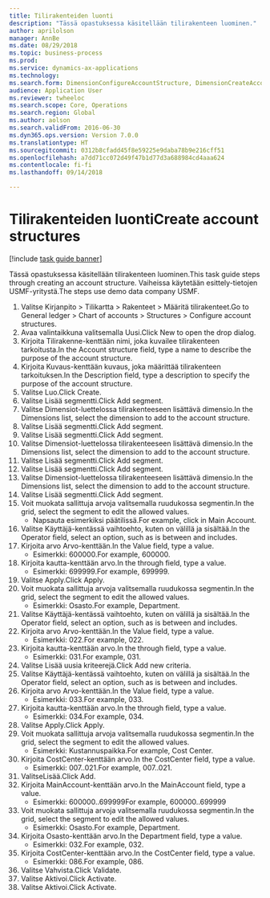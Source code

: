 ```yaml
--- 
title: Tilirakenteiden luonti
description: "Tässä opastuksessa käsitellään tilirakenteen luominen."
author: aprilolson
manager: AnnBe
ms.date: 08/29/2018
ms.topic: business-process
ms.prod: 
ms.service: dynamics-ax-applications
ms.technology: 
ms.search.form: DimensionConfigureAccountStructure, DimensionCreateAccountStructure, DimensionHierarchyAddLevel, DimensionHierarchyConstraintActivate
audience: Application User
ms.reviewer: twheeloc
ms.search.scope: Core, Operations
ms.search.region: Global
ms.author: aolson
ms.search.validFrom: 2016-06-30
ms.dyn365.ops.version: Version 7.0.0
ms.translationtype: HT
ms.sourcegitcommit: 0312b8cfadd45f8e59225e9daba78b9e216cff51
ms.openlocfilehash: a7dd71cc072d49f47b1d77d3a688984cd4aaa624
ms.contentlocale: fi-fi
ms.lasthandoff: 09/14/2018

---
```

# <a name="create-account-structures"></a><span data-ttu-id="b444f-103">Tilirakenteiden luonti</span><span class="sxs-lookup"><span data-stu-id="b444f-103">Create account structures</span></span>

[!include [task guide banner](../../includes/task-guide-banner.md)]

<span data-ttu-id="b444f-104">Tässä opastuksessa käsitellään tilirakenteen luominen.</span><span class="sxs-lookup"><span data-stu-id="b444f-104">This task guide steps through creating an account structure.</span></span> <span data-ttu-id="b444f-105">Vaiheissa käytetään esittely-tietojen USMF-yritystä.</span><span class="sxs-lookup"><span data-stu-id="b444f-105">The steps use demo data company USMF.</span></span>

1. <span data-ttu-id="b444f-106">Valitse Kirjanpito > Tilikartta > Rakenteet > Määritä tilirakenteet.</span><span class="sxs-lookup"><span data-stu-id="b444f-106">Go to General ledger > Chart of accounts > Structures > Configure account structures.</span></span>
2. <span data-ttu-id="b444f-107">Avaa valintaikkuna valitsemalla Uusi.</span><span class="sxs-lookup"><span data-stu-id="b444f-107">Click New to open the drop dialog.</span></span>
3. <span data-ttu-id="b444f-108">Kirjoita Tilirakenne-kenttään nimi, joka kuvailee tilirakenteen tarkoitusta.</span><span class="sxs-lookup"><span data-stu-id="b444f-108">In the Account structure field, type a name to describe the purpose of the account structure.</span></span>
4. <span data-ttu-id="b444f-109">Kirjoita Kuvaus-kenttään kuvaus, joka määrittää tilirakenteen tarkoituksen.</span><span class="sxs-lookup"><span data-stu-id="b444f-109">In the Description field, type a description to specify the purpose of the account structure.</span></span>
5. <span data-ttu-id="b444f-110">Valitse Luo.</span><span class="sxs-lookup"><span data-stu-id="b444f-110">Click Create.</span></span>
6. <span data-ttu-id="b444f-111">Valitse Lisää segmentti.</span><span class="sxs-lookup"><span data-stu-id="b444f-111">Click Add segment.</span></span>
7. <span data-ttu-id="b444f-112">Valitse Dimensiot-luettelossa tilirakenteeseen lisättävä dimensio.</span><span class="sxs-lookup"><span data-stu-id="b444f-112">In the Dimensions list, select the dimension to add to the account structure.</span></span>
8. <span data-ttu-id="b444f-113">Valitse Lisää segmentti.</span><span class="sxs-lookup"><span data-stu-id="b444f-113">Click Add segment.</span></span>
9. <span data-ttu-id="b444f-114">Valitse Lisää segmentti.</span><span class="sxs-lookup"><span data-stu-id="b444f-114">Click Add segment.</span></span>
10. <span data-ttu-id="b444f-115">Valitse Dimensiot-luettelossa tilirakenteeseen lisättävä dimensio.</span><span class="sxs-lookup"><span data-stu-id="b444f-115">In the Dimensions list, select the dimension to add to the account structure.</span></span>
11. <span data-ttu-id="b444f-116">Valitse Lisää segmentti.</span><span class="sxs-lookup"><span data-stu-id="b444f-116">Click Add segment.</span></span>
12. <span data-ttu-id="b444f-117">Valitse Lisää segmentti.</span><span class="sxs-lookup"><span data-stu-id="b444f-117">Click Add segment.</span></span>
13. <span data-ttu-id="b444f-118">Valitse Dimensiot-luettelossa tilirakenteeseen lisättävä dimensio.</span><span class="sxs-lookup"><span data-stu-id="b444f-118">In the Dimensions list, select the dimension to add to the account structure.</span></span>
14. <span data-ttu-id="b444f-119">Valitse Lisää segmentti.</span><span class="sxs-lookup"><span data-stu-id="b444f-119">Click Add segment.</span></span>
15. <span data-ttu-id="b444f-120">Voit muokata sallittuja arvoja valitsemalla ruudukossa segmentin.</span><span class="sxs-lookup"><span data-stu-id="b444f-120">In the grid, select the segment to edit the allowed values.</span></span>
    * <span data-ttu-id="b444f-121">Napsauta esimerkiksi päätilissä.</span><span class="sxs-lookup"><span data-stu-id="b444f-121">For example, click in Main Account.</span></span>  
16. <span data-ttu-id="b444f-122">Valitse Käyttäjä-kentässä vaihtoehto, kuten on välillä ja sisältää.</span><span class="sxs-lookup"><span data-stu-id="b444f-122">In the Operator field, select an option, such as is between and includes.</span></span>
17. <span data-ttu-id="b444f-123">Kirjoita arvo Arvo-kenttään.</span><span class="sxs-lookup"><span data-stu-id="b444f-123">In the Value field, type a value.</span></span>
    * <span data-ttu-id="b444f-124">Esimerkki: 600000.</span><span class="sxs-lookup"><span data-stu-id="b444f-124">For example, 600000.</span></span>  
18. <span data-ttu-id="b444f-125">Kirjoita kautta-kenttään arvo.</span><span class="sxs-lookup"><span data-stu-id="b444f-125">In the through field, type a value.</span></span>
    * <span data-ttu-id="b444f-126">Esimerkki: 699999.</span><span class="sxs-lookup"><span data-stu-id="b444f-126">For example, 699999.</span></span>  
19. <span data-ttu-id="b444f-127">Valitse Apply.</span><span class="sxs-lookup"><span data-stu-id="b444f-127">Click Apply.</span></span>
20. <span data-ttu-id="b444f-128">Voit muokata sallittuja arvoja valitsemalla ruudukossa segmentin.</span><span class="sxs-lookup"><span data-stu-id="b444f-128">In the grid, select the segment to edit the allowed values.</span></span>
    * <span data-ttu-id="b444f-129">Esimerkki: Osasto.</span><span class="sxs-lookup"><span data-stu-id="b444f-129">For example, Department.</span></span>  
21. <span data-ttu-id="b444f-130">Valitse Käyttäjä-kentässä vaihtoehto, kuten on välillä ja sisältää.</span><span class="sxs-lookup"><span data-stu-id="b444f-130">In the Operator field, select an option, such as is between and includes.</span></span>
22. <span data-ttu-id="b444f-131">Kirjoita arvo Arvo-kenttään.</span><span class="sxs-lookup"><span data-stu-id="b444f-131">In the Value field, type a value.</span></span>
    * <span data-ttu-id="b444f-132">Esimerkki: 022.</span><span class="sxs-lookup"><span data-stu-id="b444f-132">For example, 022.</span></span>  
23. <span data-ttu-id="b444f-133">Kirjoita kautta-kenttään arvo.</span><span class="sxs-lookup"><span data-stu-id="b444f-133">In the through field, type a value.</span></span>
    * <span data-ttu-id="b444f-134">Esimerkki: 031.</span><span class="sxs-lookup"><span data-stu-id="b444f-134">For example, 031.</span></span>  
24. <span data-ttu-id="b444f-135">Valitse Lisää uusia kriteerejä.</span><span class="sxs-lookup"><span data-stu-id="b444f-135">Click Add new criteria.</span></span>
25. <span data-ttu-id="b444f-136">Valitse Käyttäjä-kentässä vaihtoehto, kuten on välillä ja sisältää.</span><span class="sxs-lookup"><span data-stu-id="b444f-136">In the Operator field, select an option, such as is between and includes.</span></span>
26. <span data-ttu-id="b444f-137">Kirjoita arvo Arvo-kenttään.</span><span class="sxs-lookup"><span data-stu-id="b444f-137">In the Value field, type a value.</span></span>
    * <span data-ttu-id="b444f-138">Esimerkki: 033.</span><span class="sxs-lookup"><span data-stu-id="b444f-138">For example, 033.</span></span>  
27. <span data-ttu-id="b444f-139">Kirjoita kautta-kenttään arvo.</span><span class="sxs-lookup"><span data-stu-id="b444f-139">In the through field, type a value.</span></span>
    * <span data-ttu-id="b444f-140">Esimerkki: 034.</span><span class="sxs-lookup"><span data-stu-id="b444f-140">For example, 034.</span></span>  
28. <span data-ttu-id="b444f-141">Valitse Apply.</span><span class="sxs-lookup"><span data-stu-id="b444f-141">Click Apply.</span></span>
29. <span data-ttu-id="b444f-142">Voit muokata sallittuja arvoja valitsemalla ruudukossa segmentin.</span><span class="sxs-lookup"><span data-stu-id="b444f-142">In the grid, select the segment to edit the allowed values.</span></span>
    * <span data-ttu-id="b444f-143">Esimerkki: Kustannuspaikka.</span><span class="sxs-lookup"><span data-stu-id="b444f-143">For example, Cost Center.</span></span>  
30. <span data-ttu-id="b444f-144">Kirjoita CostCenter-kenttään arvo.</span><span class="sxs-lookup"><span data-stu-id="b444f-144">In the CostCenter field, type a value.</span></span>
    * <span data-ttu-id="b444f-145">Esimerkki: 007..021.</span><span class="sxs-lookup"><span data-stu-id="b444f-145">For example, 007..021.</span></span>  
31. <span data-ttu-id="b444f-146">ValitseLisää.</span><span class="sxs-lookup"><span data-stu-id="b444f-146">Click Add.</span></span>
32. <span data-ttu-id="b444f-147">Kirjoita MainAccount-kenttään arvo.</span><span class="sxs-lookup"><span data-stu-id="b444f-147">In the MainAccount field, type a value.</span></span>
    * <span data-ttu-id="b444f-148">Esimerkki: 600000..699999</span><span class="sxs-lookup"><span data-stu-id="b444f-148">For example, 600000..699999</span></span>  
33. <span data-ttu-id="b444f-149">Voit muokata sallittuja arvoja valitsemalla ruudukossa segmentin.</span><span class="sxs-lookup"><span data-stu-id="b444f-149">In the grid, select the segment to edit the allowed values.</span></span>
    * <span data-ttu-id="b444f-150">Esimerkki: Osasto.</span><span class="sxs-lookup"><span data-stu-id="b444f-150">For example, Department.</span></span>  
34. <span data-ttu-id="b444f-151">Kirjoita Osasto-kenttään arvo.</span><span class="sxs-lookup"><span data-stu-id="b444f-151">In the Department field, type a value.</span></span>
    * <span data-ttu-id="b444f-152">Esimerkki: 032.</span><span class="sxs-lookup"><span data-stu-id="b444f-152">For example, 032.</span></span>  
35. <span data-ttu-id="b444f-153">Kirjoita CostCenter-kenttään arvo.</span><span class="sxs-lookup"><span data-stu-id="b444f-153">In the CostCenter field, type a value.</span></span>
    * <span data-ttu-id="b444f-154">Esimerkki: 086.</span><span class="sxs-lookup"><span data-stu-id="b444f-154">For example, 086.</span></span>  
36. <span data-ttu-id="b444f-155">Valitse Vahvista.</span><span class="sxs-lookup"><span data-stu-id="b444f-155">Click Validate.</span></span>
37. <span data-ttu-id="b444f-156">Valitse Aktivoi.</span><span class="sxs-lookup"><span data-stu-id="b444f-156">Click Activate.</span></span>
38. <span data-ttu-id="b444f-157">Valitse Aktivoi.</span><span class="sxs-lookup"><span data-stu-id="b444f-157">Click Activate.</span></span>


